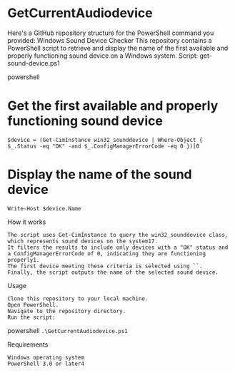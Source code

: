 # GetCurrentAudiodevice

Here's a GitHub repository structure for the PowerShell command you provided:
Windows Sound Device Checker
This repository contains a PowerShell script to retrieve and display the name of the first available and properly functioning sound device on a Windows system.
Script: get-sound-device.ps1

powershell
# Get the first available and properly functioning sound device
`$device = (Get-CimInstance win32_sounddevice | Where-Object { $_.Status -eq "OK" -and $_.ConfigManagerErrorCode -eq 0 })[0`

# Display the name of the sound device
`Write-Host $device.Name`

How it works

    The script uses Get-CimInstance to query the win32_sounddevice class, which represents sound devices on the system17.
    It filters the results to include only devices with a "OK" status and a ConfigManagerErrorCode of 0, indicating they are functioning properly1.
    The first device meeting these criteria is selected using ``.
    Finally, the script outputs the name of the selected sound device.

Usage

    Clone this repository to your local machine.
    Open PowerShell.
    Navigate to the repository directory.
    Run the script:

powershell
`.\GetCurrentAudiodevice.ps1`

Requirements

    Windows operating system
    PowerShell 3.0 or later4
